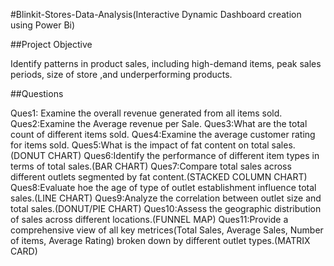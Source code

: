 #Blinkit-Stores-Data-Analysis(Interactive Dynamic Dashboard creation using Power Bi)

##Project Objective

Identify patterns in product sales, including high-demand items, peak sales periods, size of store ,and underperforming products.  

##Questions

Ques1: Examine the overall revenue generated from all items sold.
Ques2:Examine the Average revenue per Sale.
Ques3:What are the total count of different  items sold.
Ques4:Examine the average customer rating for items sold.
Ques5:What is the impact of fat content on total sales.(DONUT CHART)
Ques6:Identify the performance of different item types in terms of total sales.(BAR CHART)
Ques7:Compare total sales across different outlets segmented by fat content.(STACKED COLUMN CHART)
Ques8:Evaluate hoe the age of type of outlet establishment influence total sales.(LINE CHART)
Ques9:Analyze the correlation between outlet size and total sales.(DONUT/PIE CHART)
Ques10:Assess the geographic distribution of sales across different locations.(FUNNEL MAP)
Ques11:Provide a comprehensive view of all key metrices(Total Sales, Average Sales, Number of items, Average Rating) broken down by different outlet types.(MATRIX CARD)

